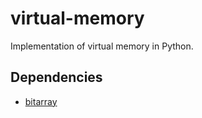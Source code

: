# virtual-memory

Implementation of virtual memory in Python. 

## Dependencies

* [bitarray](https://pypi.org/project/bitarray/)
